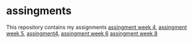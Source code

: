 # assingments
This repository contains my assignments
[assingment week 4](https://github.com/HaijoS/assingments/blob/master/Assignment_week_4%2B%25281%2529.ipynb), 
[assingment week 5](https://github.com/HaijoS/assingments/blob/master/Assignment_week_5%20(1).ipyn),
[assingment4](https://github.com/HaijoS/assingments/blob/master/assignment4%2Bready.ipynb),
[assingment week 6](https://github.com/HaijoS/assingments/blob/master/assignment4%20(2).ipynb)
[assingment week 8](https://github.com/HaijoS/assingments/blob/master/assignment5%20(2).ipynb)
